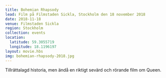 ```yaml
---
title: Bohemian Rhapsody
lead: Film på Filmstaden Sickla, Stockholm den 18 november 2018
date: 2018-11-18
venue: Filmstaden Sickla
region: Stockholm
collection: events
location:
  latitude: 59.3055719
  longitude: 18.1196197
layout: movie.hbs
img: bohemian-rhapsody-2018.jpg
---
```


Tillrättalagd historia, men ändå en riktigt sevärd och rörande film om Queen.
